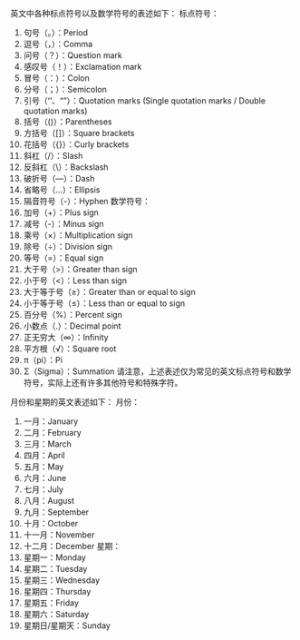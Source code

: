 英文中各种标点符号以及数学符号的表述如下：
标点符号：
1. 句号（。）：Period
2. 逗号（，）：Comma
3. 问号（？）：Question mark
4. 感叹号（！）：Exclamation mark
5. 冒号（：）：Colon
6. 分号（；）：Semicolon
7. 引号（‘’、“”）：Quotation marks (Single quotation marks / Double quotation marks)
8. 括号（()）：Parentheses
9. 方括号（[]）：Square brackets
10. 花括号（{}）：Curly brackets
11. 斜杠（/）：Slash
12. 反斜杠（\）：Backslash
13. 破折号（—）：Dash
14. 省略号（...）：Ellipsis
15. 隔音符号（-）：Hyphen
数学符号：
1. 加号（+）：Plus sign
2. 减号（-）：Minus sign
3. 乘号（×）：Multiplication sign
4. 除号（÷）：Division sign
5. 等号（=）：Equal sign
6. 大于号（>）：Greater than sign
7. 小于号（<）：Less than sign
8. 大于等于号（≥）：Greater than or equal to sign
9. 小于等于号（≤）：Less than or equal to sign
10. 百分号（%）：Percent sign
11. 小数点（.）：Decimal point
12. 正无穷大（∞）：Infinity
13. 平方根（√）：Square root
14. π（pi）：Pi
15. Σ（Sigma）：Summation
请注意，上述表述仅为常见的英文标点符号和数学符号，实际上还有许多其他符号和特殊字符。

月份和星期的英文表述如下：
月份：
1. 一月：January
2. 二月：February
3. 三月：March
4. 四月：April
5. 五月：May
6. 六月：June
7. 七月：July
8. 八月：August
9. 九月：September
10. 十月：October
11. 十一月：November
12. 十二月：December
星期：
1. 星期一：Monday
2. 星期二：Tuesday
3. 星期三：Wednesday
4. 星期四：Thursday
5. 星期五：Friday
6. 星期六：Saturday
7. 星期日/星期天：Sunday
